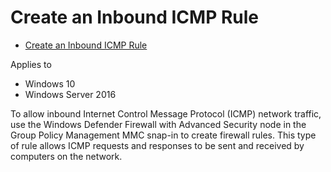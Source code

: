 # Create an Inbound ICMP Rule

* [Create an Inbound ICMP Rule](https://docs.microsoft.com/en-us/windows/security/threat-protection/windows-firewall/create-an-inbound-icmp-rule)

Applies to

* Windows 10
* Windows Server 2016

To allow inbound Internet Control Message Protocol (ICMP) network traffic, use the Windows Defender Firewall with Advanced Security node in the Group Policy Management MMC snap-in to create firewall rules. This type of rule allows ICMP requests and responses to be sent and received by computers on the network.
